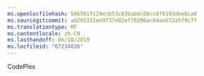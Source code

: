 ```yaml
---
ms.openlocfilehash: 506561fc29ecb53c83bab6c68cc0f6193dee8ca6
ms.sourcegitcommit: ad203331ee9737e82ef70206ac04eeb72a5f9c7f
ms.translationtype: MT
ms.contentlocale: zh-CN
ms.lasthandoff: 06/18/2019
ms.locfileid: "67234836"
---
```

CodePlex
